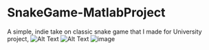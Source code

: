 # SnakeGame-MatlabProject
A simple, indie take on classic snake game that I made for University project,
![Alt Text](https://gcdnb.pbrd.co/images/0yg0uRvjEEJP.png?o=1)
![Alt Text](https://gcdnb.pbrd.co/images/3kI88zqn0L2u.png?o=1)
![image](https://github.com/C1sW0uth/SnakeGame-MatlabProject/assets/112250012/a99cea95-a98f-4a25-87e5-d81a2a931d20)


